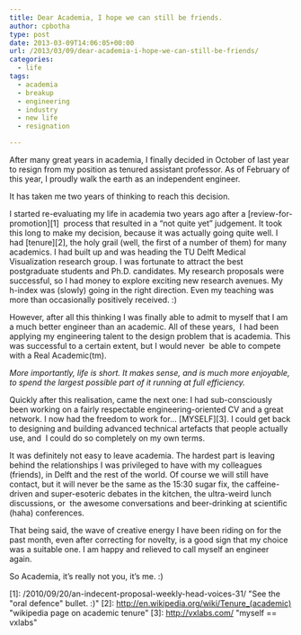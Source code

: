 ```yaml
---
title: Dear Academia, I hope we can still be friends.
author: cpbotha
type: post
date: 2013-03-09T14:06:05+00:00
url: /2013/03/09/dear-academia-i-hope-we-can-still-be-friends/
categories:
  - life
tags:
  - academia
  - breakup
  - engineering
  - industry
  - new life
  - resignation

---
```

After many great years in academia, I finally decided in October of last year to resign from my position as tenured assistant professor. As of February of this year, I proudly walk the earth as an independent engineer.

It has taken me two years of thinking to reach this decision.

I started re-evaluating my life in academia two years ago after a [review-for-promotion][1]  process that resulted in a &#8220;not quite yet&#8221; judgement. It took this long to make my decision, because it was actually going quite well. I had [tenure][2], the holy grail (well, the first of a number of them) for many academics. I had built up and was heading the TU Delft Medical Visualization research group. I was fortunate to attract the best postgraduate students and Ph.D. candidates. My research proposals were successful, so I had money to explore exciting new research avenues. My h-index was (slowly) going in the right direction. Even my teaching was more than occasionally positively received. :)

However, after all this thinking I was finally able to admit to myself that I am a much better engineer than an academic. All of these years,  I had been applying my engineering talent to the design problem that is academia. This was successful to a certain extent, but I would never  be able to compete with a Real Academic(tm).

_More importantly, life is short. It makes sense, and is much more enjoyable, to spend the largest possible part of it running at full efficiency._

Quickly after this realisation, came the next one: I had sub-consciously been working on a fairly respectable engineering-oriented CV and a great network. I now had the freedom to work for&#8230; [MYSELF][3]. I could get back to designing and building advanced technical artefacts that people actually use, and  I could do so completely on my own terms.

It was definitely not easy to leave academia. The hardest part is leaving behind the relationships I was privileged to have with my colleagues (friends), in Delft and the rest of the world. Of course we will still have contact, but it will never be the same as the 15:30 sugar fix, the caffeine-driven and super-esoteric debates in the kitchen, the ultra-weird lunch discussions, or  the awesome conversations and beer-drinking at scientific (haha) conferences.

That being said, the wave of creative energy I have been riding on for the past month, even after correcting for novelty, is a good sign that my choice was a suitable one. I am happy and relieved to call myself an engineer again.

So Academia, it&#8217;s really not you, it&#8217;s me. :)

 [1]: /2010/09/20/an-indecent-proposal-weekly-head-voices-31/ "See the "oral defence" bullet. :)"
 [2]: http://en.wikipedia.org/wiki/Tenure_(academic) "wikipedia page on academic tenure"
 [3]: http://vxlabs.com/ "myself == vxlabs"
